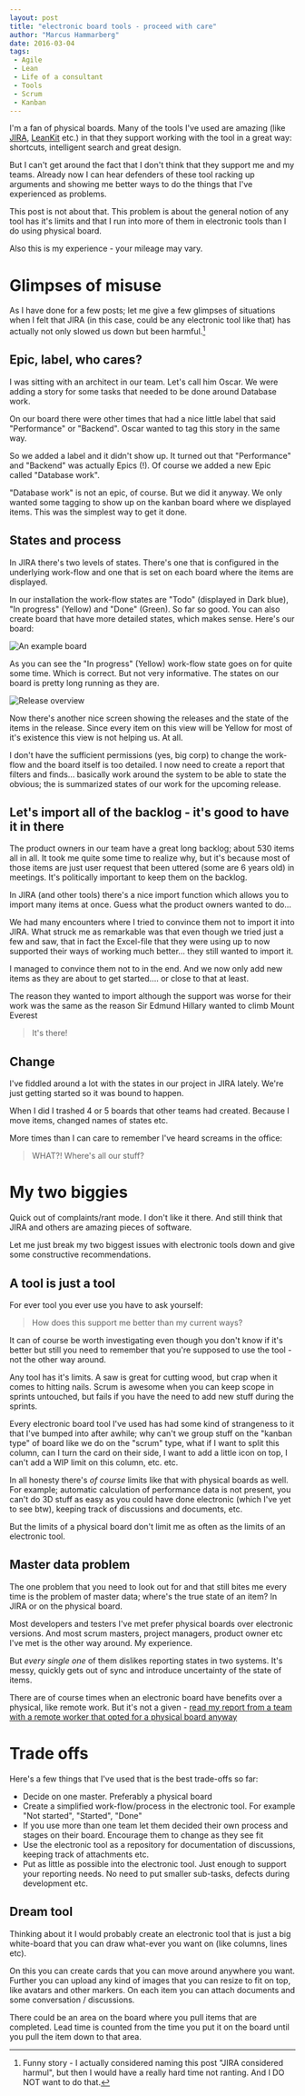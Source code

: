 ```yaml
---
layout: post
title: "electronic board tools - proceed with care"
author: "Marcus Hammarberg"
date: 2016-03-04
tags:
 - Agile
 - Lean
 - Life of a consultant
 - Tools
 - Scrum
 - Kanban
---
```


I'm a fan of physical boards. Many of the tools I've used are amazing (like [JIRA](), [LeanKit]() etc.) in that they support working with the tool in a great way: shortcuts, intelligent search and great design. 

But I can't get around the fact that I don't think that they support me and my teams. Already now I can hear defenders of these tool racking up arguments and showing me better ways to do the things that I've experienced as problems. 

This post is not about that. This problem is about the general notion of any tool has it's limits and that I run into more of them in electronic tools than I do using physical board. 

Also this is my experience - your mileage may vary.

<a name='more'></a>

# Glimpses of misuse
As I have done for a few posts; let me give a few glimpses of situations when I felt that JIRA (in this case, could be any electronic tool like that) has actually not only slowed us down but been harmful.[^1] 

## Epic, label, who cares? 
I was sitting with an architect in our team. Let's call him Oscar. We were adding a story for some tasks that needed to be done around Database work. 

On our board there were other times that had a nice little label that said "Performance" or "Backend". Oscar wanted to tag this story in the same way. 

So we added a label and it didn't show up. It turned out that "Performance" and "Backend" was actually Epics (!). Of course we added a new Epic called "Database work". 

"Database work" is not an epic, of course. But we did it anyway. We only wanted some tagging to show up on the kanban board where we displayed items. This was the simplest way to get it done. 

## States and process
In JIRA there's two levels of states. There's one that is configured in the underlying work-flow and one that is set on each board where the items are displayed. 

In our installation the work-flow states are "Todo" (displayed in Dark blue), "In progress" (Yellow) and "Done" (Green). So far so good. You can also create board that have more detailed states, which makes sense. Here's our board: 

![An example board](img/overview_board.png)

As you can see the "In progress" (Yellow) work-flow state goes on for quite some time. Which is correct. But not very informative. The states on our board is pretty long running as they are. 

![Release overview](img/release_state.png)

Now there's another nice screen showing the releases and the state of the items in the release. Since every item on this view will be Yellow for most of it's existence this view is not helping us. At all. 

I don't have the sufficient permissions (yes, big corp) to change the work-flow and the board itself is too detailed. I now need to create a report that filters and finds... basically work around the system to be able to state the obvious; the is summarized states of our work for the upcoming release. 

## Let's import all of the backlog - it's good to have it in there
The product owners in our team have a great long backlog; about 530 items all in all. It took me quite some time to realize why, but it's because most of those items are just user request that been uttered (some are 6 years old) in meetings. It's politically important to keep them on the backlog. 

In JIRA (and other tools) there's a nice import function which allows you to import many items at once. Guess what the product owners wanted to do...

We had many encounters where I tried to convince them not to import it into JIRA. What struck me as remarkable was that even though we tried just a few and saw, that in fact the Excel-file that they were using up to now supported their ways of working much better... they still wanted to import it. 

I managed to convince them not to in the end. And we now only add new items as they are about to get started.... or close to that at least. 

The reason they wanted to import although the support was worse for their work was the same as the reason Sir Edmund Hillary wanted to climb Mount Everest

<blockquote>It's there!</blockquote>

## Change
I've fiddled around a lot with the states in our project in JIRA lately. We're just getting started so it was bound to happen. 

When I did I trashed 4 or 5 boards that other teams had created. Because I move items, changed names of states etc. 

More times than I can care to remember I've heard screams in the office: 

<blockquote>WHAT?! Where's all our stuff?</blockquote>

# My two biggies
Quick out of complaints/rant mode. I don't like it there. And still think that JIRA and others are amazing pieces of software. 

Let me just break my two biggest issues with electronic tools down and give some constructive recommendations.

## A tool is just a tool
For ever tool you ever use you have to ask yourself:

<blockquote>How does this support me better than my current ways?</blockquote>

It can of course be worth investigating even though you don't know if it's better but still you need to remember that you're supposed to use the tool - not the other way around. 

Any tool has it's limits. A saw is great for cutting wood, but crap when it comes to hitting nails. Scrum is awesome when you can keep scope in sprints untouched, but fails if you have the need to add new stuff during the sprints.

Every electronic board tool I've used has had some kind of strangeness to it that I've bumped into after awhile; why can't we group stuff on the "kanban type" of board like we do on the "scrum" type, what if I want to split this column, can I turn the card on their side, I want to add a little icon on top, I can't add a WIP limit on this column, etc. etc. 

In all honesty there's *of course* limits like that with physical boards as well. For example; automatic calculation of performance data is not present, you can't do 3D stuff as easy as you could have done electronic (which I've yet to see btw), keeping track of discussions and documents, etc. 

But the limits of a physical board don't limit me as often as the limits of an electronic tool. 

## Master data problem
The one problem that you need to look out for and that still bites me every time is the problem of master data; where's the true state of an item? In JIRA or on the physical board. 

Most developers and testers I've met prefer physical boards over electronic versions. And most scrum masters, project managers, product owner etc I've met is the other way around. My experience. 

But *every single one* of them dislikes reporting states in two systems. It's messy, quickly gets out of sync and introduce uncertainty of the state of items. 

There are of course times when an electronic board have benefits over a physical, like remote work. But it's not a given - [read my report from a team with a remote worker that opted for a physical board anyway](http://www.marcusoft.net/2012/10/improving-presence-of-remote-worker-in.html)

# Trade offs
Here's a few things that I've used that is the best trade-offs so far:

* Decide on one master. Preferably a physical board
* Create a simplified work-flow/process in the electronic tool. For example "Not started", "Started", "Done"
* If you use more than one team let them decided their own process and stages on their board. Encourage them to change as they see fit
* Use the electronic tool as a repository for documentation of discussions, keeping track of attachments etc.
* Put as little as possible into the electronic tool. Just enough to support your reporting needs. No need to put smaller sub-tasks, defects during development etc. 

## Dream tool
Thinking about it I would probably create an electronic tool that is just a big white-board that you can draw what-ever you want on (like columns, lines etc). 

On this you can create cards that you can move around anywhere you want. Further you can upload any kind of images that you can resize to fit on top, like avatars and other markers. On each item you can attach documents and some conversation / discussions. 

There could be an area on the board where you pull items that are completed. Lead time is counted from the time you put it on the board until you pull the item down to that area. 


 [^1]: Funny story - I actually considered naming this post "JIRA considered harmul", but then I would have a really hard time not ranting. And I DO NOT want to do that. 